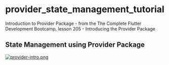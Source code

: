 # provider_state_management_tutorial

Introduction to Provider Package - from the The Complete Flutter Development Bootcamp, lesson 205 - Introducing the Provider Package

## State Management using Provider Package

[![provider-intro.png](https://i.postimg.cc/MpQXd4TR/provider-intro.png)](https://postimg.cc/BjJqvm2Q)

